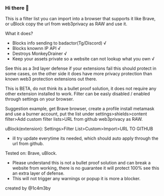 ### Hi there 👋

This is a filter list you can import into a browser that supports it like Brave, or uBlock
copy the url from web3privacy as RAW and use it.

What it does?

- Blocks info sending to badactor(Tg/Discord) √
- Blocks knownn IP API  √
- Destroys MonkeyDrainer √
- Keep your assets private so a website can not lookup what you own √

See this as a 3rd layer defense if your extensions fail this should protect in some cases, on the other side it does have more privacy protection
than known web3 protection extensions out there.

This is BETA, do not think its a bullet proof solution, it does not require any other extension installed to work.
Filter can be easly disabled / enabled through settings on your browser.

Suggestion example, get Brave browser, create a profile install metamask and use a burner account, 
put the list under settings>shields>content filter>Add custom filter lists>URL from github web3privacy as RAW.

uBlock(extension): Settings>Filter List>Custom>Import>URL TO GITHUB

- ill try update everytime its needed, which should auto apply through the url from github.

Tested on: Brave, uBlock.

- Please understand this is not a bullet proof solution and can break a website from working, there is no guarantee it will protect 100%
see this an extra layer of defense.
- This will not trigger any warnings or popup it is more a blocker.


created by @1c4m3by
